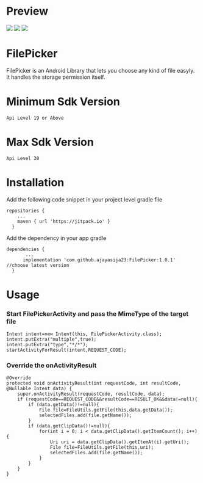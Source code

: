 # Preview

![](https://github.com/ajayasija23/FilePicker/blob/master/preview/preview2.jpeg) ![](https://github.com/ajayasija23/FilePicker/blob/master/preview/preview1.jpeg)
![](https://github.com/ajayasija23/FilePicker/blob/master/preview/preview3.jpeg)


# FilePicker
FilePicker is an Android Library that lets you choose any kind of file easyly. It handles the storage permission itself.

# Minimum Sdk Version
    Api Level 19 or Above
# Max Sdk Version
    Api Level 30

# Installation

Add the following code snippet in your project level gradle file

    repositories {
        ...
        maven { url 'https://jitpack.io' }
      }
    
Add the dependency in your app gradle

    dependencies {
           ...
          implementation 'com.github.ajayasija23:FilePicker:1.0.1' //choose latest version
      }
      
# Usage

### Start FilePickerActivity and pass the MimeType of the target file

    Intent intent=new Intent(this, FilePickerActivity.class);
    intent.putExtra("multiple",true);
    intent.putExtra("type","*/*");
    startActivityForResult(intent,REQUEST_CODE);
      
### Override the onActivityResult
  
    @Override
    protected void onActivityResult(int requestCode, int resultCode, @Nullable Intent data) {
        super.onActivityResult(requestCode, resultCode, data);
        if (requestCode==REQUEST_CODE&&resultCode==RESULT_OK&&data!=null){
            if (data.getData()!=null){
                File file=FileUtils.getFile(this,data.getData());
                selectedFiles.add(file.getName());
            }
            if (data.getClipData()!=null){
                for(int i = 0; i < data.getClipData().getItemCount(); i++) {
                    Uri uri = data.getClipData().getItemAt(i).getUri();
                    File file=FileUtils.getFile(this,uri);
                    selectedFiles.add(file.getName());
                }
            }
        }
    }

